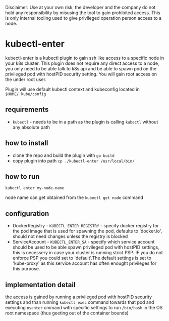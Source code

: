 Disclaimer: Use at your own risk, the developer and the company do not hold any responsibility by misusing the tool to gain prohibited access. This is only internal tooling used to give privileged operation person access to a node. 

# kubectl-enter
kubectl-enter is a kubectl plugin to gain ssh like access to a specific node in your k8s cluster. This plugin does not require any direct access to a node, you only need to be able talk to k8s api and be able to spawn pod on the privileged pod with hostPID security setting. You will gain root access on the under root user.

Plugin will use default kubectl context and kubeconfig located in `$HOME/.kube/config`

## requirements
- `kubectl` - needs to be in a path as the plugin is calling `kubectl` without any absolute path

## how to install
- clone the repo and build the plugin with `go build`
- copy plugin into path `cp ./kubectl-enter /usr/local/bin/`

##  how to run
```
kubectl enter my-node-name
```
node name can get obtained from the `kubectl get node` command

## configuration

- DockerRegistry - `KUBECTL_ENTER_REGISTRY` - specify docker registry for the pod image that is used for spawning the pod, defaults to 'docker.io', should not need changes unless the registry is blocked
- ServiceAccount - `KUBECTL_ENTER_SA` - specify which service account should be used to be able spawn privileged pod with hostPID settings, this is necessery in case your cluster is running strict PSP. IF you do not enforce PSP you could set to 'default'.The default settings is set to 'kube-proxy' as this service account has often enought privileges for this purpose.


## implementation detail
the access is gained by running a privileged pod with hostPID security settings and than running `kubectl exec` command towards that pod and executing `nsenter` cmmand with specific settings to run `/bin/bash` in the OS root namespace (thus geeting out of the container bounds)

